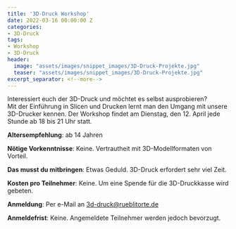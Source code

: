 ```yaml
---
title: '3D-Druck Workshop'
date: 2022-03-16 00:00:00 Z
categories:
- 3D-Druck
tags:
- Workshop
- 3D-Druck
header:
  image: "assets/images/snippet_images/3D-Druck-Projekte.jpg"
  teaser: "assets/images/snippet_images/3D-Druck-Projekte.jpg"
excerpt_separator: <!--more-->
--- 
```


Interessiert euch der 3D-Druck und möchtet es selbst ausprobieren?\
Mit der Einführung in Slicen und Drucken lernt man den Umgang mit unsere 3D-Drucker kennen. Der Workshop findet am Dienstag, den 12. April jede Stunde ab 18 bis 21 Uhr statt.

**Altersempfehlung**: ab 14 Jahren

**Nötige Vorkenntnisse**: Keine. Vertrautheit mit 3D-Modellformaten von Vorteil.

**Das musst du mitbringen**: Etwas Geduld. 3D-Druck erfordert sehr viel Zeit.

**Kosten pro Teilnehmer**: Keine. Um eine Spende für die 3D-Druckkasse wird gebeten.

**Anmeldung**: Per e-Mail an 3d-druck@rueblitorte.de

**Anmeldefrist**: Keine. Angemeldete Teilnehmer werden jedoch bevorzugt.
